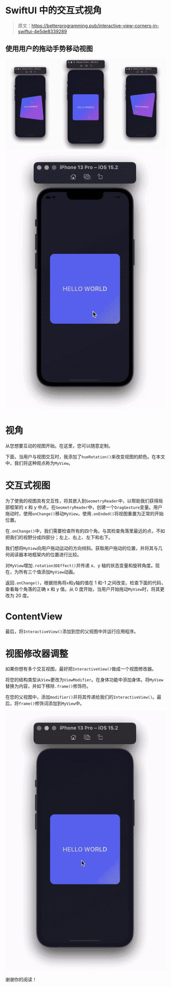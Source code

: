 # SwiftUI 中的交互式视角

> 原文：<https://betterprogramming.pub/interactive-view-corners-in-swiftui-4e5de8339289>

## 使用用户的拖动手势移动视图

![](img/3f285132632944eca04f1226ff65e8cf.png)![](img/c8d359a4cada73b05420fba6e6f21c67.png)

# 视角

从您想要互动的视图开始。在这里，您可以随意定制。

下面，当用户与视图交互时，我添加了`hueRotation()`来改变视图的颜色。在本文中，我们将这种观点称为`MyView`。

# 交互式视图

为了使我的视图具有交互性，将其嵌入到`GeometryReader`中，以帮助我们获得局部框架的 x 和 y 中点。在`GeometryReader`中，创建一个`DragGesture`变量。用户拖动时，使用`onChange()`移动`MyView`，使用`.onEnded()`将视图重置为正常的开始位置。

在`.onChange()`中，我们需要检查所有的四个角。与其检查角落里最远的点，不如把我们的视野分成四部分；左上、右上、左下和右下。

我们想将`MyView`向用户拖动运动的方向倾斜。获取用户拖动的位置，并将其与几何阅读器本地框架内的位置进行比较。

对`MyView`增加`.rotation3DEffect()`并传递 x、y 轴的状态变量和旋转角度。现在，为所有三个值添加`MyView`动画。

返回`.onChange()`，根据拐角将`x`和`y`轴的值在 1 和-1 之间改变。检查下面的代码，查看每个角落的正确 x 和 y 值。从 0 度开始，当用户开始拖动`MyView`时，将其更改为 20 度。

# ContentView

最后，将`InteractiveView()`添加到您的父视图中并运行应用程序。

# 视图修改器调整

如果你想有多个交互视图，最好把`InteractiveView()`做成一个视图修改器。

将您的结构类型从`View`更改为`ViewModifier`。在身体功能中添加身体。将`MyView`替换为内容，并如下移除`.frame()`修饰符。

在您的父视图中，添加`modifier()`并将其传递给我们的`InteractiveView()`。最后，将`frame()`修饰词添加到`MyView`中。

![](img/7f4a46433933a862f18e481993167b8b.png)

谢谢你的阅读！
